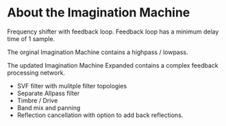 # About the Imagination Machine

Frequency shifter with feedback loop.  Feedback loop has a minimum delay time of 1 sample.

The orginal Imagination Machine contains a highpass / lowpass.

The updated Imagination Machine Expanded contains a complex feedback processing network.
* SVF filter with mulitple filter topologies
* Separate Allpass filter
* Timbre / Drive 
* Band mix and panning
* Reflection cancellation with option to add back reflections.

